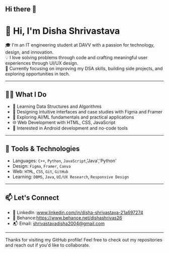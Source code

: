 ## Hi there 👋



# 👋 Hi, I'm Disha Shrivastava

🎓 I'm an IT engineering student at DAVV with a passion for technology, design, and innovation.  
💡 I love solving problems through code and crafting meaningful user experiences through UI/UX design.  
🚀 Currently focusing on improving my DSA skills, building side projects, and exploring opportunities in tech.

---

## 👩‍💻 What I Do

- 🔧 Learning Data Structures and Algorithms   
- 🎨 Designing intuitive interfaces and case studies with Figma and Framer  
- 🧠 Exploring AI/ML fundamentals and practical applications  
- 🌐 Web Development with HTML, CSS, JavaScript  
- 📱 Interested in Android development and no-code tools

---

## 🔧 Tools & Technologies

- Languages: `C++`, `Python`, `JavaScript`,'Java','Python'
- Design: `Figma`, `Framer`, `Canva`
- Web: `HTML`, `CSS`, `Git`, `GitHub`
- Learning: `DBMS`, `Java`, `UI/UX Research`, `Responsive Design`

---

## 📫 Let's Connect

- 💼 LinkedIn :www.linkedin.com/in/disha-shrivastava-21a697274
- 🎨 Behance:https://www.behance.net/dishashrivas26
- 📬 Email: shrivastavadisha2004@gmail.com
---

Thanks for visiting my GitHub profile! Feel free to check out my repositories and reach out if you'd like to collaborate.


